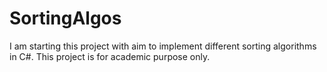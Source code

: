 # SortingAlgos

I am starting this project with aim to implement different sorting algorithms in C#. This project is for academic purpose only.
